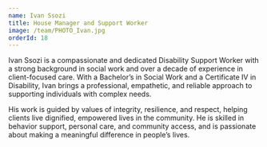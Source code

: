 ```yaml
---
name: Ivan Ssozi
title: House Manager and Support Worker
image: /team/PHOTO_Ivan.jpg
orderId: 18
---
```


Ivan Ssozi is a compassionate and dedicated Disability Support Worker with a strong background in social work and over a decade of experience in client-focused care. With a Bachelor’s in Social Work and a Certificate IV in Disability, Ivan brings a professional, empathetic, and reliable approach to supporting individuals with complex needs.

His work is guided by values of integrity, resilience, and respect, helping clients live dignified, empowered lives in the community. He is skilled in behavior support, personal care, and community access, and is passionate about making a meaningful difference in people’s lives.